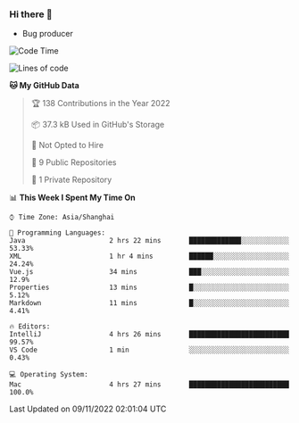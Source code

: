 ### Hi there 👋
* Bug producer
<!--START_SECTION:waka-->
![Code Time](http://img.shields.io/badge/Code%20Time-815%20hrs%2044%20mins-blue)

![Lines of code](https://img.shields.io/badge/From%20Hello%20World%20I%27ve%20Written-34%20Thousand%20lines%20of%20code-blue)

**🐱 My GitHub Data** 

> 🏆 138 Contributions in the Year 2022
 > 
> 📦 37.3 kB Used in GitHub's Storage 
 > 
> 🚫 Not Opted to Hire
 > 
> 📜 9 Public Repositories 
 > 
> 🔑 1 Private Repository 
 > 
📊 **This Week I Spent My Time On** 

```text
⌚︎ Time Zone: Asia/Shanghai

💬 Programming Languages: 
Java                     2 hrs 22 mins       █████████████░░░░░░░░░░░░   53.33% 
XML                      1 hr 4 mins         ██████░░░░░░░░░░░░░░░░░░░   24.24% 
Vue.js                   34 mins             ███░░░░░░░░░░░░░░░░░░░░░░   12.9% 
Properties               13 mins             █░░░░░░░░░░░░░░░░░░░░░░░░   5.12% 
Markdown                 11 mins             █░░░░░░░░░░░░░░░░░░░░░░░░   4.41%

🔥 Editors: 
IntelliJ                 4 hrs 26 mins       █████████████████████████   99.57% 
VS Code                  1 min               ░░░░░░░░░░░░░░░░░░░░░░░░░   0.43%

💻 Operating System: 
Mac                      4 hrs 27 mins       █████████████████████████   100.0%

```


 Last Updated on 09/11/2022 02:01:04 UTC
<!--END_SECTION:waka-->
